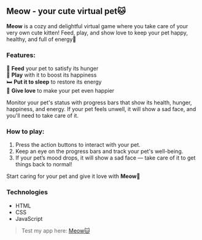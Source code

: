 ## Meow - your cute virtual pet🐱

**Meow** is a cozy and delightful virtual game where you take care of your very own cute kitten! Feed, play, and show love to keep your pet happy, healthy, and full of energy🌸

### Features:
🍣 **Feed** your pet to satisfy its hunger  
🧶 **Play** with it to boost its happiness  
🛏️ **Put it to sleep** to restore its energy  
💖 **Give love** to make your pet even happier  

Monitor your pet's status with progress bars that show its health, hunger, happiness, and energy. If your pet feels unwell, it will show a sad face, and you'll need to take care of it.

### How to play:
1. Press the action buttons to interact with your pet.
2. Keep an eye on the progress bars and track your pet's well-being.
3. If your pet’s mood drops, it will show a sad face — take care of it to get things back to normal!

Start caring for your pet and give it love with **Meow**🐾

### Technologies

- HTML
- CSS
- JavaScript

> Test my app here: [Meow🐱](https://therelyona.github.io/meow/)
